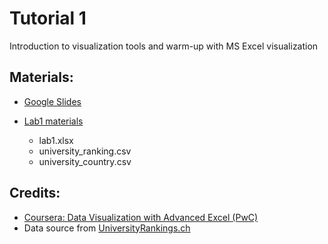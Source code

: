 # Tutorial 1

Introduction to visualization tools and warm-up with MS Excel visualization

## Materials:

- [Google Slides](https://bit.ly/vis-t01)

- [Lab1 materials](./lab1)
  - lab1.xlsx
  - university_ranking.csv
  - university_country.csv

## Credits:
- [Coursera: Data Visualization with Advanced Excel (PwC)](https://www.coursera.org/learn/advanced-excel)
- Data source from [UniversityRankings.ch](https://www.universityrankings.ch/)
